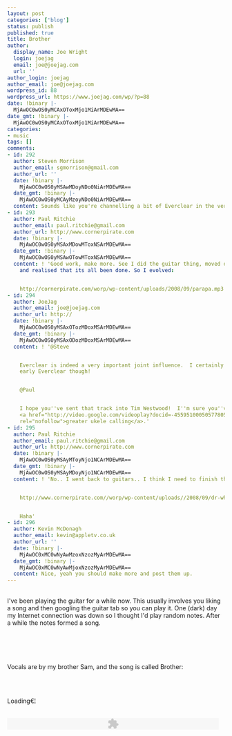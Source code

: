 ```yaml
---
layout: post
categories: ['blog']
status: publish
published: true
title: Brother
author:
  display_name: Joe Wright
  login: joejag
  email: joe@joejag.com
  url: ''
author_login: joejag
author_email: joe@joejag.com
wordpress_id: 88
wordpress_url: https://www.joejag.com/wp/?p=88
date: !binary |-
  MjAwOC0wOS0yMCAxOToxMjo1MiArMDEwMA==
date_gmt: !binary |-
  MjAwOC0wOS0yMCAxOToxMjo1MiArMDEwMA==
categories:
- music
tags: []
comments:
- id: 292
  author: Steven Morrison
  author_email: sgmorrison@gmail.com
  author_url: ''
  date: !binary |-
    MjAwOC0wOS0yMSAwMDoyNDo0NiArMDEwMA==
  date_gmt: !binary |-
    MjAwOC0wOS0yMCAyMzoyNDo0NiArMDEwMA==
  content: Sounds like you're channelling a bit of Everclear in the verses. Nice.
- id: 293
  author: Paul Ritchie
  author_email: paul.ritchie@gmail.com
  author_url: http://www.cornerpirate.com
  date: !binary |-
    MjAwOC0wOS0yMSAxMDowMToxNSArMDEwMA==
  date_gmt: !binary |-
    MjAwOC0wOS0yMSAwOTowMToxNSArMDEwMA==
  content: ! 'Good work, make more. See I did the guitar thing, moved on to Ukelele,
    and realised that its all been done. So I evolved:


    http://cornerpirate.com/worp/wp-content/uploads/2008/09/parapa.mp3'
- id: 294
  author: JoeJag
  author_email: joe@joejag.com
  author_url: http://
  date: !binary |-
    MjAwOC0wOS0yMSAxOTozMDoxMSArMDEwMA==
  date_gmt: !binary |-
    MjAwOC0wOS0yMSAxODozMDoxMSArMDEwMA==
  content: ! '@Steve


    Everclear is indeed a very important joint influence.  I certainly hope you mean
    early Everclear though!


    @Paul


    I hope you''ve sent that track into Tim Westwood!  I''m sure you''ve seen your
    <a href="http://video.google.com/videoplay?docid=-4559510005057780538"
    rel="nofollow">greater ukele calling</a>.'
- id: 295
  author: Paul Ritchie
  author_email: paul.ritchie@gmail.com
  author_url: http://www.cornerpirate.com
  date: !binary |-
    MjAwOC0wOS0yMSAyMToyNjo1NCArMDEwMA==
  date_gmt: !binary |-
    MjAwOC0wOS0yMSAyMDoyNjo1NCArMDEwMA==
  content: ! 'No.. I went back to guitars.. I think I need to finish this song !


    http://www.cornerpirate.com//worp/wp-content/uploads//2008/09/dr-who.mp3


    Haha'
- id: 296
  author: Kevin McDonagh
  author_email: kevin@appletv.co.uk
  author_url: ''
  date: !binary |-
    MjAwOC0xMC0wNyAwMzoxNzozMyArMDEwMA==
  date_gmt: !binary |-
    MjAwOC0xMC0wNyAwMjoxNzozMyArMDEwMA==
  content: Nice, yeah you should make more and post them up.
---
```


<p><!-- raw html --><br />
I've been playing the guitar for a while now.  This usually involves you liking a song and then googling the guitar tab so you can play it.  One (dark) day my Internet connection was down so I thought I'd play random notes.  After a while the notes formed a song.<br />
<br /><br />
<script src='/j/jquery.cross-slide.js' type='text/javascript'></script><br />
<br /><br />
Vocals are by my brother Sam, and the song is called Brother:<br />
<br /></p>
<p><br /></p>
<style type="text/css">
  #test2 {<br />
    margin: 1em auto;<br />
    border: 2px solid #555;<br />
    width: 490px;<br />
    height: 400px;<br />
  }<br />
</style></p>
<p><script type='text/javascript' id='source-test2'>//< ![CDATA[<br />
$(function() {<br />
$('#test2').crossSlide({<br />
  sleep: 3,  //sec<br />
  fade: 1    //sec<br />
}, [<br />
  { src: '/i/brother/india1.jpg' },<br />
  { src: '/i/brother/india2.jpg' },<br />
  { src: '/i/brother/india3.jpg' },<br />
  { src: '/i/brother/dublin1.jpg' },<br />
  { src: '/i/brother/dublin2.jpg' },<br />
  { src: '/i/brother/dublin3.jpg' },<br />
  { src: '/i/brother/dublin4.jpg' },<br />
  { src: '/i/brother/dublin5.jpg' }<br />
]);<br />
});<br />
//]]></script></p>
<div id='test2'>Loading&euro;&brvbar;</div><br />
<script type='text/javascript' id='display-test2'><br />
  displaySource("test2");<br />
</script></p>
<p><embed type="application/x-shockwave-flash" src="{{ site.url }}/images/2008/Brother1.mp3"                width="490"                height="27" allowscriptaccess="never"                quality="best"                bgcolor="#ffffff"                wmode="window"               flashvars="playerMode=embedded" /><br />
<br /></p>
